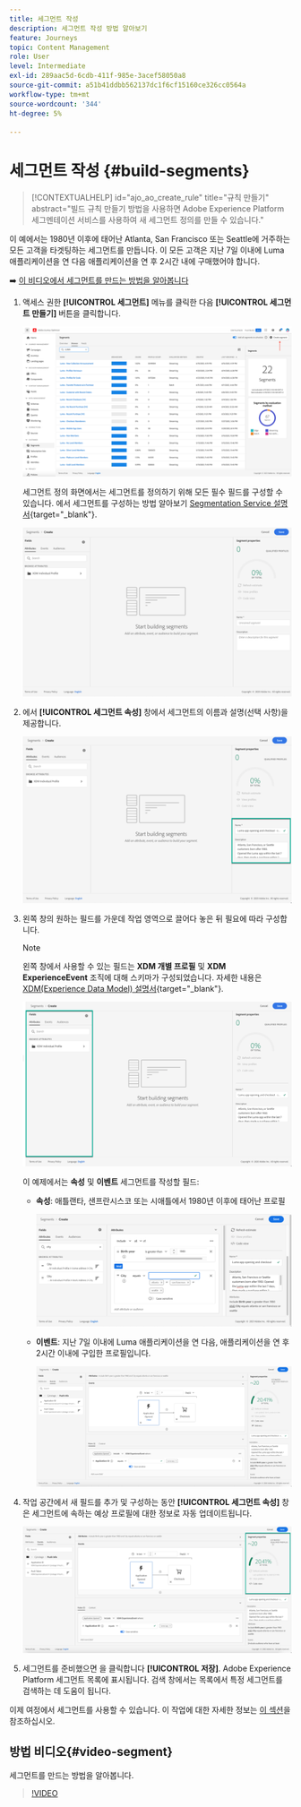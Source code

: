 ```yaml
---
title: 세그먼트 작성
description: 세그먼트 작성 방법 알아보기
feature: Journeys
topic: Content Management
role: User
level: Intermediate
exl-id: 289aac5d-6cdb-411f-985e-3acef58050a8
source-git-commit: a51b41ddbb562137dc1f6cf15160ce326cc0564a
workflow-type: tm+mt
source-wordcount: '344'
ht-degree: 5%

---
```


# 세그먼트 작성 {#build-segments}

>[!CONTEXTUALHELP]
>id="ajo_ao_create_rule"
>title="규칙 만들기"
>abstract="빌드 규칙 만들기 방법을 사용하면 Adobe Experience Platform 세그멘테이션 서비스를 사용하여 새 세그먼트 정의를 만들 수 있습니다."

이 예에서는 1980년 이후에 태어난 Atlanta, San Francisco 또는 Seattle에 거주하는 모든 고객을 타겟팅하는 세그먼트를 만듭니다. 이 모든 고객은 지난 7일 이내에 Luma 애플리케이션을 연 다음 애플리케이션을 연 후 2시간 내에 구매했어야 합니다.

➡️ [이 비디오에서 세그먼트를 만드는 방법을 알아봅니다](#video-segment)

1. 액세스 권한 **[!UICONTROL 세그먼트]** 메뉴를 클릭한 다음 **[!UICONTROL 세그먼트 만들기]** 버튼을 클릭합니다.

   ![](assets/create-segment.png)

   세그먼트 정의 화면에서는 세그먼트를 정의하기 위해 모든 필수 필드를 구성할 수 있습니다. 에서 세그먼트를 구성하는 방법 알아보기 [Segmentation Service 설명서](https://experienceleague.adobe.com/docs/experience-platform/segmentation/ui/overview.html){target=&quot;_blank&quot;}.

   ![](assets/segment-builder.png)

1. 에서 **[!UICONTROL 세그먼트 속성]** 창에서 세그먼트의 이름과 설명(선택 사항)을 제공합니다.

   ![](assets/segment-properties.png)

1. 왼쪽 창의 원하는 필드를 가운데 작업 영역으로 끌어다 놓은 뒤 필요에 따라 구성합니다.

   >[!NOTE]
   >
   >왼쪽 창에서 사용할 수 있는 필드는 **XDM 개별 프로필** 및 **XDM ExperienceEvent** 조직에 대해 스키마가 구성되었습니다.  자세한 내용은 [XDM(Experience Data Model) 설명서](https://experienceleague.adobe.com/docs/experience-platform/xdm/home.html?lang=ko-KR){target=&quot;_blank&quot;}.

   ![](assets/drag-fields.png)

   이 예제에서는 **속성** 및 **이벤트** 세그먼트를 작성할 필드:

   * **속성**: 애틀랜타, 샌프란시스코 또는 시애틀에서 1980년 이후에 태어난 프로필

      ![](assets/add-attributes.png)

   * **이벤트**: 지난 7일 이내에 Luma 애플리케이션을 연 다음, 애플리케이션을 연 후 2시간 이내에 구입한 프로필입니다.

      ![](assets/add-events.png)

1. 작업 공간에서 새 필드를 추가 및 구성하는 동안 **[!UICONTROL 세그먼트 속성]** 창은 세그먼트에 속하는 예상 프로필에 대한 정보로 자동 업데이트됩니다.

   ![](assets/segment-estimate.png)

1. 세그먼트를 준비했으면 을 클릭합니다 **[!UICONTROL 저장]**. Adobe Experience Platform 세그먼트 목록에 표시됩니다. 검색 창에서는 목록에서 특정 세그먼트를 검색하는 데 도움이 됩니다.

이제 여정에서 세그먼트를 사용할 수 있습니다. 이 작업에 대한 자세한 정보는 [이 섹션](../segment/about-segments.md)을 참조하십시오.

## 방법 비디오{#video-segment}

세그먼트를 만드는 방법을 알아봅니다.

>[!VIDEO](https://video.tv.adobe.com/v/334281?quality=12)
